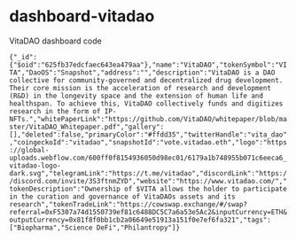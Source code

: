 # dashboard-vitadao
VitaDAO dashboard code

```{"_id":{"$oid":"625fb37edcfaec643ea479aa"},"name":"VitaDAO","tokenSymbol":"VITA","DaoOS":"Snapshot","address":"","description":"VitaDAO is a DAO collective for community-governed and decentralized drug development. Their core mission is the acceleration of research and development (R&D) in the longevity space and the extension of human life and healthspan. To achieve this, VitaDAO collectively funds and digitizes research in the form of IP-NFTs.","whitePaperLink":"https://github.com/VitaDAO/whitepaper/blob/master/VitaDAO_Whitepaper.pdf","gallery":[],"deleted":false,"primaryColor":"#ffdd35","twitterHandle":"vita_dao","coingeckoId":"vitadao","snapshotId":"vote.vitadao.eth","logo":"https://global-uploads.webflow.com/600ff0f8154936050d98ec01/6179a1b748955b071c6eeca6_vitadao-logo-dark.svg","telegramLink":"https://t.me/vitadao","discordLink":"https://discord.com/invite/3S3ftnmZYD","website":"https://www.vitadao.com/","tokenDescription":"Ownership of $VITA allows the holder to participate in the curation and governance of VitaDAOs assets and its research","tokenTradeLink":"https://cowswap.exchange/#/swap?referral=0xF5307a74d1550739ef81c6488DC5C7a6a53e5Ac2&inputCurrency=ETH&outputCurrency=0x81f8f0bb1cb2a06649e51913a151f0e7ef6fa321","tags":["Biopharma","Science DeFi","Philantropy"]}```
